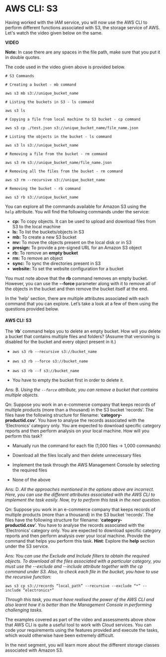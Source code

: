 # AWS CLI: S3

Having worked with the IAM service, you will now use the AWS CLI to perform different functions associated with S3, the storage service of AWS. Let's watch the video given below on the same.

**VIDEO**

**Note:** In case there are any spaces in the file path, make sure that you put it in double quotes.

The code used in the video given above is provided below.

```shell
# S3 Commands

# Creating a bucket - mb command

aws s3 mb s3://unique_bucket_name

# Listing the buckets in S3 - ls command

aws s3 ls

# Copying a file from local machine to S3 bucket - cp command

aws s3 cp ./test.json s3://unique_bucket_name/file_name.json

# Listing the objects in the bucket - ls command

aws s3 ls s3://unique_bucket_name

# Removing a file from the bucket - rm command

aws s3 rm s3://unique_bucket_name/file_name.json

# Removing all the files from the bucket - rm command

aws s3 rm --recursive s3://unique_bucket_name

# Removing the bucket - rb command

aws s3 rb s3://unique_bucket_name
```

You can explore all the commands available for Amazon S3 using the `help` attribute. You will find the following commands under the service:

- **cp:** To copy objects. It can be used to upload and download files from S3 to the local machine
- **ls:** To list the buckets/objects in S3
- **mb:** To create a new S3 bucket
- **mv:** To move the objects present on the local disk or in S3
- **presign:** To provide a pre-signed URL for an Amazon S3 object
- **rb:** To remove an **empty bucket**
- **rm:** To remove an object
- **sync:** To sync the directories present in S3
- **website:** To set the website configuration for a bucket

You must note above that the **rb** command removes an empty bucket. However, you can use the **--force** parameter along with it to remove all of the objects in the bucket and then remove the bucket itself at the end.

In the 'help' section, there are multiple attributes associated with each command that you can explore. Let’s take a look at a few of them using the questions provided below.

#### AWS CLI: S3

The ‘**rb**’ command helps you to delete an empty bucket. How will you delete a bucket that contains multiple files and folders? (Assume that versioning is disabled for the bucket and every object present in it.)

- `aws s3 rb --recursive s3://bucket_name`

- `aws s3 rb --force s3://bucket_name`

- `aws s3 rb --f s3://bucket_name`

- You have to empty the bucket first in order to delete it.

Ans: B. *Using the `--force` attribute, you can remove a bucket that contains multiple objects.*

Qn: Suppose you work in an e-commerce company that keeps records of multiple products (more than a thousand) in the S3 bucket ‘records’. The files have the following structure for filename: ‘**category-productid.csv**’. You have to analyse the records associated with the ‘Electronics’ category only. You are expected to download specific category reports and then perform analysis on your local machine. How will you perform this task?

- Manually run the command for each file (1,000 files → 1,000 commands)

- Download all the files locally and then delete unnecessary files

- Implement the task through the AWS Management Console by selecting the required files

- None of the above

Ans: D. *All the approaches mentioned in the options above are incorrect. Here, you can use the different attributes associated with the AWS CLI to implement the task easily. Now, try to perform this task in the next question.*

Qn: Suppose you work in an e-commerce company that keeps records of multiple products (more than a thousand) in the S3 bucket ‘records’. The files have the following structure for filename: ‘**category-productid.csv**’. You have to analyse the records associated with the ‘Electronics’ category only. You are expected to download specific category reports and then perform analysis over your local machine. Provide the command that helps you perform this task. **Hint**: Explore the **help** section under the S3 service.

Ans: *You can use the Exclude and Include filters to obtain the required objects. To download all the files associated with a particular category, you must use the --exclude and --include attribute together with the cp command under S3. Also, to check each file in the bucket, you have to use the recursive function:*

`aws s3 cp s3://records “local_path” --recursive --exclude “*” --include “electronics*”`

*Through this task, you must have realised the power of the AWS CLI and also learnt how it is better than the Management Console in performing challenging tasks.*

The examples covered as part of the video and assessments above show that AWS CLI is quite a useful tool to work with Cloud services. You can code your requirements using the features provided and execute the tasks, which would otherwise have been extremely difficult.

In the next segment, you will learn more about the different storage classes associated with Amazon S3.
